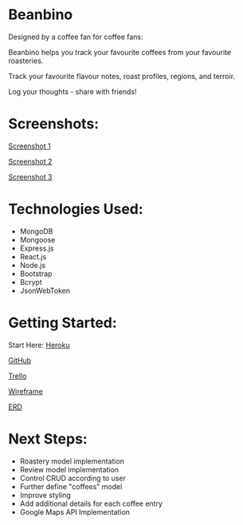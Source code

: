# Beanbino

Designed by a coffee fan for coffee fans:

Beanbino helps you track your favourite coffees from your favourite roasteries.

Track your favourite flavour notes, roast profiles, regions, and terroir.

Log your thoughts - share with friends!

# Screenshots:

[Screenshot 1](public/1.png)

[Screenshot 2](public/2.png)

[Screenshot 3](public/3.png)

# Technologies Used:

- MongoDB
- Mongoose
- Express.js
- React.js
- Node.js
- Bootstrap
- Bcrypt
- JsonWebToken


# Getting Started:


Start Here: [Heroku](https://beanbino.herokuapp.com/)

[GitHub](https://github.com/bearcodes870/beanbino)

[Trello](https://trello.com/b/bhNmUsBe/sei-proj-4-beanbino)

[Wireframe](https://lucid.app/lucidchart/54924940-3368-4a60-ac94-1a13710e66ed/edit?beaconFlowId=4C7AE22D9D61A6F4&page=0_0#?folder_id=home&browser=icon)

[ERD](https://lucid.app/lucidchart/1f57357f-012a-4abe-8bcd-ec72e5d7f999/edit?beaconFlowId=263377192EF2540C&page=0_0#?folder_id=home&browser=icon)




# Next Steps:

- Roastery model implementation
- Review model implementation
- Control CRUD according to user
- Further define "coffees" model
- Improve styling
- Add additional details for each coffee entry
- Google Maps API Implementation
